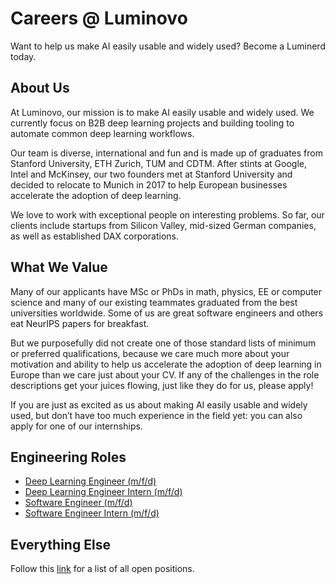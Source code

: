 # Careers @ Luminovo

Want to help us make AI easily usable and widely used? Become a Luminerd today.

## About Us
At Luminovo, our mission is to make AI easily usable and widely used. We currently focus on B2B deep learning projects and building tooling to automate common deep learning workflows.

Our team is diverse, international and fun and is made up of graduates from Stanford University, ETH Zurich, TUM and CDTM. After stints at Google, Intel and McKinsey, our two founders met at Stanford University and decided to relocate to
Munich in 2017 to help European businesses accelerate the adoption of deep learning.

We love to work with exceptional people on interesting problems. So far, our clients include startups from Silicon Valley, mid-sized German companies, as well as established DAX corporations.

## What We Value
Many of our applicants have MSc or PhDs in math, physics, EE or computer science and many of our existing teammates graduated from the best universities worldwide. Some of us are great software engineers and others eat NeurIPS papers for
breakfast.

But we purposefully did not create one of those standard lists of minimum or preferred qualifications, because we care much more about your motivation and ability to help us accelerate the adoption of deep learning in Europe than we care
just about your CV. If any of the challenges in the role descriptions get your juices flowing, just like they do for us, please apply!

If you are just as excited as us about making AI easily usable and widely used, but don’t have too much experience in the field yet: you can also apply for one of our internships.

## Engineering Roles

* [Deep Learning Engineer (m/f/d)](engineering/deep-learning-engineer.md) 
* [Deep Learning Engineer Intern (m/f/d)](engineering/deep-learning-engineer-intern.md)
* [Software Engineer (m/f/d)](engineering/software-engineer.md)
* [Software Engineer Intern (m/f/d)](engineering/software-engineer-intern.md)

## Everything Else

Follow this [link](https://luminovo-jobs.personio.de/) for a list of all open positions.
